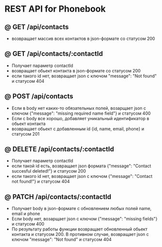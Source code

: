 # REST API for Phonebook

## @ GET /api/contacts

- возвращает массив всех контактов в json-формате со статусом 200

## @ GET /api/contacts/:contactId

- Получает параметр contactId
- возвращает обьект контакта в json-формате со статусом 200
- если такого id нет, возвращает json с ключом "message": "Not found" и статусом 404

## @ POST /api/contacts

- Если в body нет каких-то обязательных полей, возарщает json с ключом {"message": "missing required name field"} и статусом 400
- Если с body все хорошо, добавляет уникальный идентификатор в обьект контакта
- возвращает обьект с добавленным id {id, name, email, phone} и статусом 201

## @ DELETE /api/contacts/:contactId

- Получает параметр contactId
- если такой id есть, возвращает json формата {"message": "Contact succesful deleted!"} и статусом 200
- если такого id нет, возвращает json с ключом {"message": "Contact not found!"} и статусом 404

## @ PATCH /api/contacts/:contactId

- Получает body в json-формате c обновлением любых полей name, email и phone
- Если body нет, возарщает json с ключом {"message": "missing fields"} и статусом 400
- По результату работы функции возвращает обновленный обьект контакта и статусом 200. В противном случае, возвращает json с ключом "message": "Not found" и статусом 404
